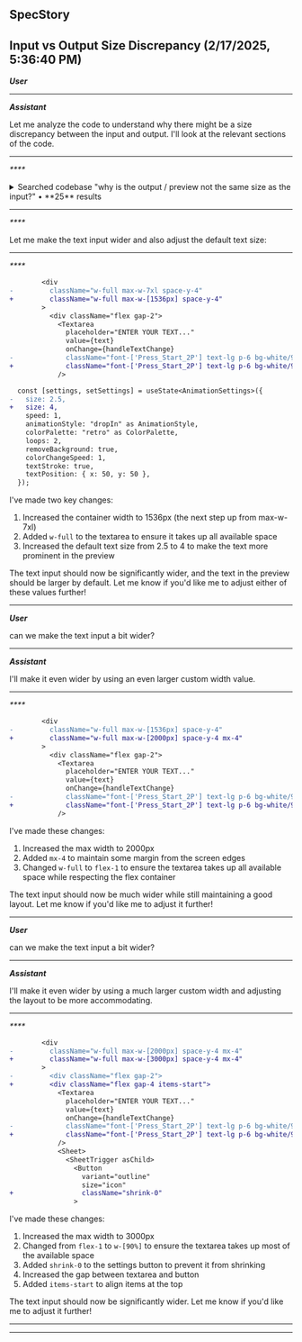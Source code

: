 ## SpecStory

## Input vs Output Size Discrepancy (2/17/2025, 5:36:40 PM)

_**User**_



---

_**Assistant**_

Let me analyze the code to understand why there might be a size discrepancy between the input and output. I'll look at the relevant sections of the code.

---

_****_

<details>
            <summary>Searched codebase "why is the output / preview not the same size as the input?" • **25** results</summary>
        
| File | Lines |
|------|-------|
| `.specstory/history/adjusting-image-size-in-preview.md` | L289-335 |
| `.specstory/history/image-upload-and-text-overlay-feature.md` | L519-571 |
| `.specstory/history/image-fill-adjustment-in-text-animator.md` | L159-226 |
| `.specstory/history/adjusting-image-size-in-preview.md` | L200-289 |
| `.specstory/history/image-upload-and-text-overlay-feature.md` | L753-819 |
| `.specstory/history/improving-settings-layout-and-spacing.md` | L840-888 |
| `.specstory/history/allowing-multiple-lines-in-text-entry.md` | L921-984 |
| `.specstory/history/adjusting-image-size-in-preview.md` | L1-66 |
| `.specstory/history/image-upload-and-text-overlay-feature.md` | L819-872 |
| `.specstory/history/adjusting-image-size-in-preview.md` | L703-785 |
| `.specstory/history/image-upload-and-text-overlay-feature.md` | L635-688 |
| `.specstory/history/image-upload-and-text-overlay-feature.md` | L688-753 |
| `.specstory/history/allowing-multiple-lines-in-text-entry.md` | L2198-2241 |
| `.specstory/history/adjusting-image-size-in-preview.md` | L66-135 |
| `.specstory/history/image-upload-and-text-overlay-feature.md` | L461-519 |
| `.specstory/history/adjusting-image-size-in-preview.md` | L608-703 |
| `.specstory/history/image-upload-and-text-overlay-feature.md` | L920-962 |
| `.specstory/history/adjusting-image-size-in-preview.md` | L135-200 |
| `.specstory/history/allowing-multiple-lines-in-text-entry.md` | L1916-1970 |
| `.specstory/history/adjusting-image-size-in-preview.md` | L463-529 |
| `.specstory/history/image-fill-adjustment-in-text-animator.md` | L226-301 |
| `.specstory/history/meme-creation-tool-simplification.md` | L134-207 |
| `.specstory/history/adjusting-image-size-in-preview.md` | L399-463 |
| `.specstory/history/default-background-removal-setting.md` | L350-420 |
| `.specstory/history/allowing-multiple-lines-in-text-entry.md` | L1970-2030 |

</details>

---

_****_



Let me make the text input wider and also adjust the default text size:

---

_****_

```diff
        <div
-         className="w-full max-w-7xl space-y-4"
+         className="w-full max-w-[1536px] space-y-4"
        >
          <div className="flex gap-2">
            <Textarea
              placeholder="ENTER YOUR TEXT..."
              value={text}
              onChange={handleTextChange}
-             className="font-['Press_Start_2P'] text-lg p-6 bg-white/90 min-h-[200px] resize-y"
+             className="font-['Press_Start_2P'] text-lg p-6 bg-white/90 min-h-[200px] resize-y w-full"
            />

  const [settings, setSettings] = useState<AnimationSettings>({
-   size: 2.5,
+   size: 4,
    speed: 1,
    animationStyle: "dropIn" as AnimationStyle,
    colorPalette: "retro" as ColorPalette,
    loops: 2,
    removeBackground: true,
    colorChangeSpeed: 1,
    textStroke: true,
    textPosition: { x: 50, y: 50 },
  });
```

I've made two key changes:
1. Increased the container width to 1536px (the next step up from max-w-7xl)
2. Added `w-full` to the textarea to ensure it takes up all available space
3. Increased the default text size from 2.5 to 4 to make the text more prominent in the preview

The text input should now be significantly wider, and the text in the preview should be larger by default. Let me know if you'd like me to adjust either of these values further!

---

_**User**_

can we make the text input a bit wider? 

---

_**Assistant**_

I'll make it even wider by using an even larger custom width value.

---

_****_

```diff
        <div
-         className="w-full max-w-[1536px] space-y-4"
+         className="w-full max-w-[2000px] space-y-4 mx-4"
        >
          <div className="flex gap-2">
            <Textarea
              placeholder="ENTER YOUR TEXT..."
              value={text}
              onChange={handleTextChange}
-             className="font-['Press_Start_2P'] text-lg p-6 bg-white/90 min-h-[200px] resize-y w-full"
+             className="font-['Press_Start_2P'] text-lg p-6 bg-white/90 min-h-[200px] resize-y flex-1"
            />
```

I've made these changes:
1. Increased the max width to 2000px
2. Added `mx-4` to maintain some margin from the screen edges
3. Changed `w-full` to `flex-1` to ensure the textarea takes up all available space while respecting the flex container

The text input should now be much wider while still maintaining a good layout. Let me know if you'd like me to adjust it further!

---

_**User**_

can we make the text input a bit wider? 

---

_**Assistant**_

I'll make it even wider by using a much larger custom width and adjusting the layout to be more accommodating.

---

_****_

```diff
        <div
-         className="w-full max-w-[2000px] space-y-4 mx-4"
+         className="w-full max-w-[3000px] space-y-4 mx-4"
        >
-         <div className="flex gap-2">
+         <div className="flex gap-4 items-start">
            <Textarea
              placeholder="ENTER YOUR TEXT..."
              value={text}
              onChange={handleTextChange}
-             className="font-['Press_Start_2P'] text-lg p-6 bg-white/90 min-h-[200px] resize-y flex-1"
+             className="font-['Press_Start_2P'] text-lg p-6 bg-white/90 min-h-[200px] resize-y w-[90%]"
            />
            <Sheet>
              <SheetTrigger asChild>
                <Button
                  variant="outline"
                  size="icon"
+                 className="shrink-0"
                >
```

I've made these changes:
1. Increased the max width to 3000px
2. Changed from `flex-1` to `w-[90%]` to ensure the textarea takes up most of the available space
3. Added `shrink-0` to the settings button to prevent it from shrinking
4. Increased the gap between textarea and button
5. Added `items-start` to align items at the top

The text input should now be significantly wider. Let me know if you'd like me to adjust it further!

---



---

